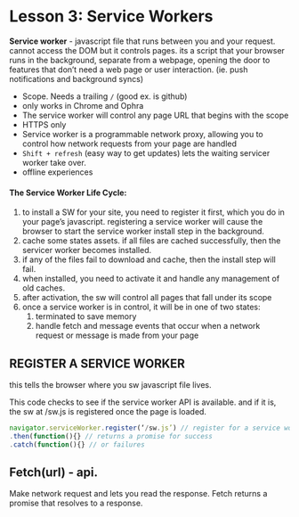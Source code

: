 # Lesson 3: Service Workers

**Service worker** - javascript file that runs between you and your request. cannot access the DOM but it controls pages. its a script that your browser runs in the background, separate from a webpage, opening the door to features that don’t need a web page or user interaction. (ie. push notifications and background syncs)
* Scope. Needs a trailing `/` (good ex. is github)
* only works in Chrome and Ophra
* The service worker will control any page URL that begins with the scope
* HTTPS only
* Service worker is a programmable network proxy, allowing you to control how network requests from your page are handled
* `Shift + refresh` (easy way to get updates) lets the waiting servicer worker take over.
* offline experiences

#### The Service Worker Life Cycle:
1. to install a SW for your site, you need to register it first, which you do in your page’s javascript. registering a service worker will cause the browser to start the service worker install step in the background.
2. cache some states assets. if all files are cached successfully, then the servicer worker becomes installed.
3. if any of the files fail to download and cache, then the install step will fail.
4. when installed, you need to activate it and handle any management of old caches.
5. after activation, the sw will control all pages that fall under its scope
6. once a service worker is in control, it will be in one of two states:
    1. terminated to save memory
    2. handle fetch and message events that occur when a network request or message is made from your page

## REGISTER A SERVICE WORKER
this tells the browser where you sw javascript file lives.

This code checks to see if the service worker API is available. and if it is, the sw at /sw.js is registered once the page is loaded.

```javascript
navigator.serviceWorker.register(‘/sw.js’) // register for a service worker giving a location
.then(function(){} // returns a promise for success
.catch(function(){} // or failures
```

## Fetch(url) - api.
Make network request and lets you read the response. Fetch returns a promise that resolves to a response.
